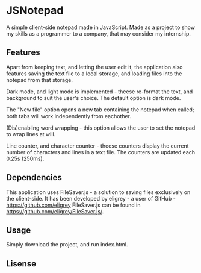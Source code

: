 JSNotepad
=========

A simple client-side notepad made in JavaScript. Made as a project to show my skills as a programmer to a company, that may consider my internship.

Features
--------

Apart from keeping text, and letting the user edit it, the application also features saving the text file to a local storage, and loading files into the notepad from that storage.

Dark mode, and light mode is implemented - theese re-format the text, and background to suit the user's choice. The default option is dark mode.

The "New file" option opens a new tab containing the notepad when called; both tabs will work independently from eachother.

(Dis)enabling word wrapping - this option allows the user to set the notepad to wrap lines at will.

Line counter, and character counter - theese counters display the current number of characters and lines in a text file. The counters are updated each 0.25s (250ms).

Dependencies
------------

This application uses FileSaver.js - a solution to saving files exclusively on the client-side.
It has been developed by eligrey - a user of GitHub -  https://github.com/eligrey
FileSaver.js can be found in https://github.com/eligrey/FileSaver.js/.

Usage
-----

Simply download the project, and run index.html.

Lisense
-------